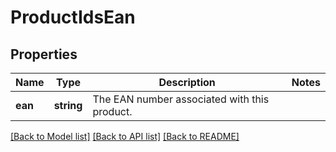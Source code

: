 # ProductIdsEan

## Properties
Name | Type | Description | Notes
------------ | ------------- | ------------- | -------------
**ean** | **string** | The EAN number associated with this product. | 

[[Back to Model list]](../README.md#documentation-for-models) [[Back to API list]](../README.md#documentation-for-api-endpoints) [[Back to README]](../README.md)


